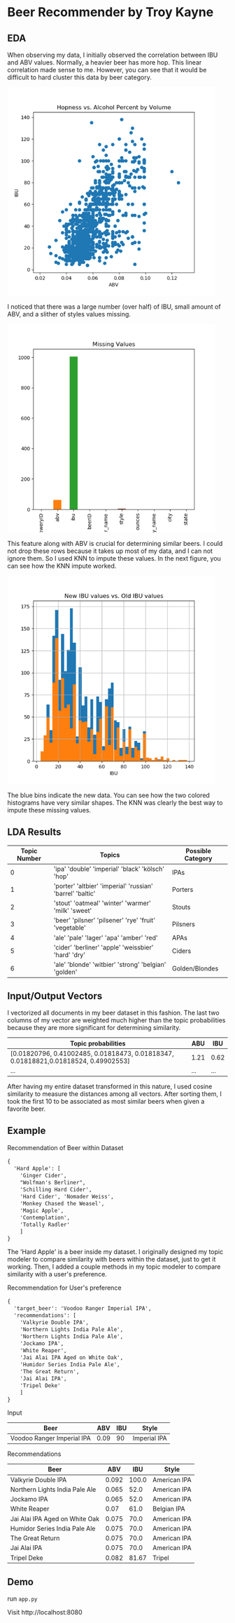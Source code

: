 # Beer Recommender by Troy Kayne
<!-- Add a summary if necessary -->
## EDA

When observing my data, I initially observed the correlation between IBU and ABV values. Normally, a heavier beer has more hop. This linear correlation made sense to me. However, you can see that it would be difficult to hard cluster this data by beer category.

<img src="images/scatter.png" width="475"/>

I noticed that there was a large number (over half) of IBU, small amount of ABV, and a slither of styles values missing.

<img src="images/missing_values.png" width="475" />

This feature along with ABV is crucial for determining similar beers. I could not drop these rows because it takes up most of my data, and I can not ignore them. So I used KNN to impute these values. In the next figure, you can see how the KNN impute worked.

<img src="images/post_impute.png" width="475" />

The blue bins indicate the new data. You can see how the two colored histograms have very similar shapes. The KNN was clearly the best way to impute these missing values.


## LDA Results

| Topic Number | Topics | Possible Category |
| --- | --- | --- |
| 0 |'ipa' 'double' 'imperial' 'black' 'kölsch' 'hop' | IPAs |
| 1 |'porter' 'altbier' 'imperial' 'russian' 'barrel' 'baltic'| Porters |
| 2 |'stout' 'oatmeal' 'winter' 'warmer' 'milk' 'sweet'| Stouts |
| 3 |'beer' 'pilsner' 'pilsener' 'rye' 'fruit' 'vegetable'| Pilsners |
| 4 |'ale' 'pale' 'lager' 'apa' 'amber' 'red'| APAs |
| 5 |'cider' 'berliner' 'apple' 'weissbier' 'hard' 'dry'| Ciders |
| 6 |'ale' 'blonde' 'witbier' 'strong' 'belgian' 'golden'|  Golden/Blondes |

## Input/Output Vectors

I vectorized all documents in my beer dataset in this fashion. The last two columns of my vector are weighted much higher than the topic probabilities because they are more significant for determining similarity.

| Topic probabilities | ABU | IBU|
| --- | --- | --- |
|[0.01820796, 0.41002485, 0.01818473, 0.01818347, 0.01818821,0.01818524, 0.49902553]|1.21|0.62|
|... |... |... |

After having my entire dataset transformed in this nature, I used cosine similarity to measure the distances among all vectors. After sorting them, I took the first 10 to be associated as most similar beers when given a favorite beer.

## Example

Recommendation of Beer within Dataset
```
{
  'Hard Apple': [
    'Ginger Cider',
    "Wolfman's Berliner",
    'Schilling Hard Cider',
    'Hard Cider', 'Nomader Weiss',
    'Monkey Chased the Weasel',
    'Magic Apple',
    'Contemplation',
    'Totally Radler'
    ]
}
```
The 'Hard Apple' is a beer inside my dataset. I originally designed my topic modeler to compare similarity with beers within the dataset, just to get it working. Then, I added a couple methods in my topic modeler to compare similarity with a user's preference.

Recommendation for User's preference
```
{
  'target_beer': 'Voodoo Ranger Imperial IPA',
  'recommendations': [
    'Valkyrie Double IPA',
    'Northern Lights India Pale Ale',
    'Northern Lights India Pale Ale',
    'Jockamo IPA',
    'White Reaper',
    'Jai Alai IPA Aged on White Oak',
    'Humidor Series India Pale Ale',
    'The Great Return',
    'Jai Alai IPA',
    'Tripel Deke'
    ]
}
```

Input

| Beer | ABV | IBU | Style |
| --- | --- | --- | --- |
| Voodoo Ranger Imperial IPA | 0.09 | 90 | Imperial IPA |

Recommendations

| Beer | ABV | IBU | Style |
| --- | --- | --- | --- |
| Valkyrie Double IPA | 0.092 | 100.0 | American IPA |
| Northern Lights India Pale Ale | 0.065 | 52.0| American IPA |
| Jockamo IPA | 0.065 | 52.0 | American IPA |
| White Reaper | 0.07 | 61.0 | Belgian IPA |
| Jai Alai IPA Aged on White Oak | 0.075 | 70.0 | American IPA |
| Humidor Series India Pale Ale | 0.075 | 70.0 | American IPA |
| The Great Return | 0.075 | 70.0 | American IPA|
| Jai Alai IPA | 0.075 | 70.0 | American IPA |
| Tripel Deke | 0.082 | 81.67 | Tripel |


## Demo
run `app.py`

Visit http://localhost:8080
